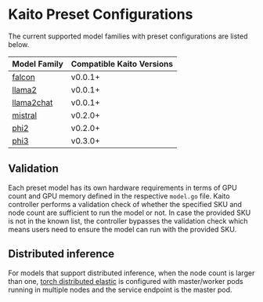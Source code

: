 # Kaito Preset Configurations
The current supported model families with preset configurations are listed below.

| Model Family                      | Compatible Kaito Versions |
|-----------------------------------|---------------------------|
| [falcon](./models/falcon)         | v0.0.1+|
| [llama2](./models/llama2)         | v0.0.1+|
| [llama2chat](./models/llama2chat) | v0.0.1+|
| [mistral](./models/mistral)       | v0.2.0+|
| [phi2](./models/phi2)             | v0.2.0+|
| [phi3](./models/phi3)             | v0.3.0+|

## Validation
Each preset model has its own hardware requirements in terms of GPU count and GPU memory defined in the respective `model.go` file. Kaito controller performs a validation check of whether the specified SKU and node count are sufficient to run the model or not. In case the provided SKU is not in the known list, the controller bypasses the validation check which means users need to ensure the model can run with the provided SKU. 

## Distributed inference

For models that support distributed inference, when the node count is larger than one, [torch distributed elastic](https://pytorch.org/docs/stable/distributed.elastic.html) is configured with master/worker pods running in multiple nodes and the service endpoint is the master pod.
